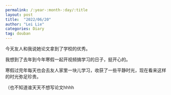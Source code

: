 ```yaml
---
permalink: /:year-:month-:day/:title
layout: post
title:  "2022/06/20"
author: "Lei Lie"
categories: Diary
tag: douban
---
```


今天友人和我说她论文拿到了学校的优秀。

我想到了去年到今年寒假一起开视频搞学习的日子，挺开心的。

寒假过完年每天也会去友人家里一块儿学习，收获了一些平静时光，现在看来这样的时光弥足珍贵。

（也不知道谁天天不想写论文hhhh